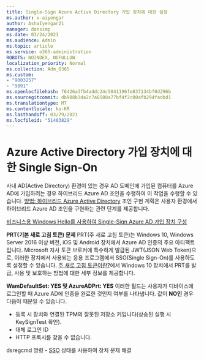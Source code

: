 ```yaml
---
title: Single-Sign Azure Active Directory 가입 장치에 대한 설정
ms.author: v-aiyengar
author: AshaIyengar21
manager: dansimp
ms.date: 03/24/2021
ms.audience: Admin
ms.topic: article
ms.service: o365-administration
ROBOTS: NOINDEX, NOFOLLOW
localization_priority: Normal
ms.collection: Adm_O365
ms.custom:
- "9003257"
- "9891"
ms.openlocfilehash: f6426a3fb4addc24c5041196fe837134bf0d296b
ms.sourcegitcommit: db908b3da2c7a6508a77bf4f2c80afb294fadbd1
ms.translationtype: MT
ms.contentlocale: ko-KR
ms.lasthandoff: 03/29/2021
ms.locfileid: "51403829"
---
```

# <a name="single-sign-on-for-azure-active-directory-joined-devices"></a>Azure Active Directory 가입 장치에 대한 Single Sign-On

사내 AD(Active Directory) 환경이 있는 경우 AD 도메인에 가입된 컴퓨터를 Azure AD에 가입하려는 경우 하이브리드 Azure AD 조인을 수행하여 이 작업을 수행할 수 있습니다. [방법: 하이브리드 Azure Active Directory](https://docs.microsoft.com/azure/active-directory/devices/hybrid-azuread-join-plan) 조인 구현 계획은 사용자 환경에서 하이브리드 Azure AD 조인을 구현하는 관련 단계를 제공합니다.

[비즈니스용 Windows Hello를 사용하여 Single-Sign Azure AD 가입 장치 구성](https://docs.microsoft.com/azure/active-directory/devices/hybrid-azuread-join-plan) 

**PRT(기본 새로 고침 토큰) 문제** PRT(주 새로 고침 토큰)는 Windows 10, Windows Server 2016 이상 버전, iOS 및 Android 장치에서 Azure AD 인증의 주요 아티팩트입니다. Microsoft 자사 토큰 브로커에 특수하게 발급된 JWT(JSON Web Token)으로, 이러한 장치에서 사용되는 응용 프로그램에서 SSO(Single Sign-On)를 사용하도록 설정할 수 있습니다. [주 새로 고침 토큰이란?](https://docs.microsoft.com/azure/active-directory/devices/concept-primary-refresh-token)에서 Windows 10 장치에서 PRT를 발급, 사용 및 보호하는 방법에 대한 세부 정보를 제공합니다.

**WamDefaultSet: YES 및 AzureADPrt: YES** 이러한 필드는 사용자가 디바이스에 로그인할 때 Azure AD에 인증을 완료한 것인지 여부를 나타냅니다. 값이 **NO인** 경우 다음이 때문일 수 있습니다.

- 등록 시 장치와 연결된 TPM의 잘못된 저장소 키입니다(상승된 실행 시 KeySignTest 확인).
- 대체 로그인 ID
- HTTP 프록시를 찾을 수 없습니다.

dsregcmd 명령 - [SSO](https://docs.microsoft.com/azure/active-directory/devices/troubleshoot-device-dsregcmd#sso-state) 상태를 사용하여 장치 문제 해결
